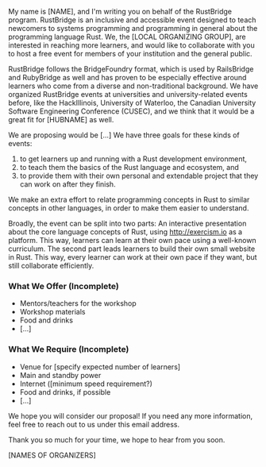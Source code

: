 My name is [NAME], and I'm writing you on behalf of the RustBridge program. RustBridge is an inclusive and accessible event designed to teach newcomers to systems programming and programming in general about the programming language Rust. We, the [LOCAL ORGANIZING GROUP], are interested in reaching more learners, and would like to collaborate with you to host a free event for members of your institution and the general public.

RustBridge follows the BridgeFoundry format, which is used by RailsBridge and RubyBridge as well and has proven to be especially effective around learners who come from a diverse and non-traditional background. We have organized RustBridge events at universities and university-related events before, like the HackIllinois, University of Waterloo, the Canadian University Software Engineering Conference (CUSEC), and we think that it would be a great fit for [HUBNAME] as well.

We are proposing would be [...]
We have three goals for these kinds of events:

1. to get learners up and running with a Rust development environment,
2. to teach them the basics of the Rust language and ecosystem, and
3. to provide them with their own personal and extendable project that they can work on after they finish.

We make an extra effort to relate programming concepts in Rust to similar concepts in other languages, in order to make them easier to understand.

Broadly, the event can be split into two parts: An interactive presentation about the core language concepts of Rust, using http://exercism.io as a platform. This way, learners can learn at their own pace using a well-known curriculum. The second part leads learners to build their own small website in Rust. This way, every learner can work at their own pace if they want, but still collaborate efficiently.

### What We Offer (Incomplete)
- Mentors/teachers for the workshop
- Workshop materials
- Food and drinks
- [...]

### What We Require (Incomplete)
- Venue for [specify expected number of learners]
- Main and standby power
- Internet ([minimum speed requirement?)
- Food and drinks, if possible
- [...]

We hope you will consider our proposal! If you need any more information, feel free to reach out to us under this email address.

Thank you so much for your time, we hope to hear from you soon.

[NAMES OF ORGANIZERS]

